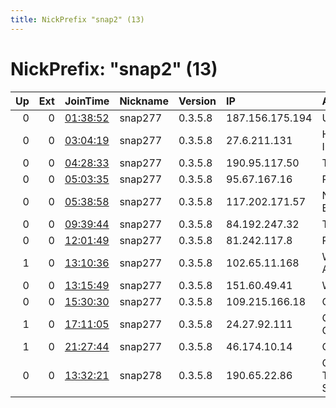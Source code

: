 ```yaml
---
title: NickPrefix "snap2" (13)
---
```


# NickPrefix: "snap2" (13)

|   Up |   Ext | JoinTime                                                                                            | Nickname   | Version   | IP              | AS                                   | CC   |   ORp |   Dirp | OS    | Contact   |   eFamMembers |
|-----:|------:|:----------------------------------------------------------------------------------------------------|:-----------|:----------|:----------------|:-------------------------------------|:-----|------:|-------:|:------|:----------|--------------:|
|    0 |     0 | [01:38:52](https://metrics.torproject.org/rs.html#details/0387B343B8230EDB60BEC8FB4D0DA79ECB408779) | snap277    | 0.3.5.8   | 187.156.175.194 | Uninet S.A. de C.V.                  | mx   | 36215 |      0 | Linux | None      |             1 |
|    0 |     0 | [03:04:19](https://metrics.torproject.org/rs.html#details/BA56E9159F43F7386F4F3E6D1791673F3466EDD5) | snap277    | 0.3.5.8   | 27.6.211.131    | Hathway IP Over Cable Internet       | in   | 38047 |      0 | Linux | None      |             1 |
|    0 |     0 | [04:28:33](https://metrics.torproject.org/rs.html#details/8673C3A47C3D307229B30228ADF08FF3EC4467F8) | snap277    | 0.3.5.8   | 190.95.117.50   | Telefonica del Sur S.A.              | cl   | 41893 |      0 | Linux | None      |             1 |
|    0 |     0 | [05:03:35](https://metrics.torproject.org/rs.html#details/FD84834D4A636EC4C63C126852D39E357025DE9C) | snap277    | 0.3.5.8   | 95.67.167.16    | Rostelecom                           | ru   | 34167 |      0 | Linux | None      |             1 |
|    0 |     0 | [05:38:58](https://metrics.torproject.org/rs.html#details/C9929EFDBB466D78615E84D0EDEF6A94FF27D4D7) | snap277    | 0.3.5.8   | 117.202.171.57  | National Internet Backbone           | in   | 42515 |      0 | Linux | None      |             1 |
|    0 |     0 | [09:39:44](https://metrics.torproject.org/rs.html#details/FE9601191DD9EAE460B3901203A9F9CE5F236A7E) | snap277    | 0.3.5.8   | 84.192.247.32   | Telenet BVBA                         | be   | 40931 |      0 | Linux | None      |             1 |
|    0 |     0 | [12:01:49](https://metrics.torproject.org/rs.html#details/86BC8F0AF05353ED8E9ED12C842963127C35C0BA) | snap277    | 0.3.5.8   | 81.242.117.8    | Proximus NV                          | be   | 44681 |      0 | Linux | None      |             1 |
|    1 |     0 | [13:10:36](https://metrics.torproject.org/rs.html#details/95A85B214CF1ACCB0AC4D21D6EECE9D8BAAD5A1C) | snap277    | 0.3.5.8   | 102.65.11.168   | Web-Africa-Networks-AS               | za   | 45305 |      0 | Linux | None      |             1 |
|    0 |     0 | [13:15:49](https://metrics.torproject.org/rs.html#details/CCFE3D07E0C4575CD34052A78848179FFAF08CDB) | snap277    | 0.3.5.8   | 151.60.49.41    | Wind Tre S.p.A.                      | it   | 34015 |      0 | Linux | None      |             1 |
|    0 |     0 | [15:30:30](https://metrics.torproject.org/rs.html#details/E143EAF79453C07031225BFA0ADA64E131847DAE) | snap277    | 0.3.5.8   | 109.215.166.18  | Orange                               | fr   | 34253 |      0 | Linux | None      |             1 |
|    1 |     0 | [17:11:05](https://metrics.torproject.org/rs.html#details/87B8714533F8D199596970AD4D3F8381B911837D) | snap277    | 0.3.5.8   | 24.27.92.111    | Charter Communications Inc           | us   | 39279 |      0 | Linux | None      |             1 |
|    1 |     0 | [21:27:44](https://metrics.torproject.org/rs.html#details/313847EC2DBD7C7AF994ADD6250DF7F2933F1E44) | snap277    | 0.3.5.8   | 46.174.10.14    | Ooo Netplus                          | ru   | 36723 |      0 | Linux | None      |             1 |
|    0 |     0 | [13:32:21](https://metrics.torproject.org/rs.html#details/3F8D9EE23C3B228C79DBA1D5DD36C32B330F16F6) | snap278    | 0.3.5.8   | 190.65.22.86    | COLOMBIA TELECOMUNICACIONES S.A. ESP | co   | 40501 |      0 | Linux | None      |             1 |
